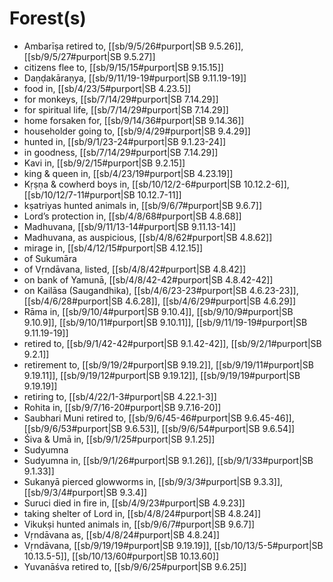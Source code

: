 # Forest(s)

* Ambarīṣa retired to, [[sb/9/5/26#purport|SB 9.5.26]], [[sb/9/5/27#purport|SB 9.5.27]]
* citizens flee to, [[sb/9/15/15#purport|SB 9.15.15]]
* Daṇḍakāraṇya, [[sb/9/11/19-19#purport|SB 9.11.19-19]]
* food in, [[sb/4/23/5#purport|SB 4.23.5]]
* for monkeys, [[sb/7/14/29#purport|SB 7.14.29]]
* for spiritual life, [[sb/7/14/29#purport|SB 7.14.29]]
* home forsaken for, [[sb/9/14/36#purport|SB 9.14.36]]
* householder going to, [[sb/9/4/29#purport|SB 9.4.29]]
* hunted in, [[sb/9/1/23-24#purport|SB 9.1.23-24]]
* in goodness, [[sb/7/14/29#purport|SB 7.14.29]]
* Kavi in, [[sb/9/2/15#purport|SB 9.2.15]]
* king & queen in, [[sb/4/23/19#purport|SB 4.23.19]]
* Kṛṣṇa & cowherd boys in, [[sb/10/12/2-6#purport|SB 10.12.2-6]], [[sb/10/12/7-11#purport|SB 10.12.7-11]]
* kṣatriyas hunted animals in, [[sb/9/6/7#purport|SB 9.6.7]]
* Lord’s protection in, [[sb/4/8/68#purport|SB 4.8.68]]
* Madhuvana, [[sb/9/11/13-14#purport|SB 9.11.13-14]]
* Madhuvana, as auspicious, [[sb/4/8/62#purport|SB 4.8.62]]
* mirage in, [[sb/4/12/15#purport|SB 4.12.15]]
* of Sukumāra
* of Vṛndāvana, listed, [[sb/4/8/42#purport|SB 4.8.42]]
* on bank of Yamunā, [[sb/4/8/42-42#purport|SB 4.8.42-42]]
* on Kailāsa (Saugandhika), [[sb/4/6/23-23#purport|SB 4.6.23-23]], [[sb/4/6/28#purport|SB 4.6.28]], [[sb/4/6/29#purport|SB 4.6.29]]
* Rāma in, [[sb/9/10/4#purport|SB 9.10.4]], [[sb/9/10/9#purport|SB 9.10.9]], [[sb/9/10/11#purport|SB 9.10.11]], [[sb/9/11/19-19#purport|SB 9.11.19-19]]
* retired to, [[sb/9/1/42-42#purport|SB 9.1.42-42]], [[sb/9/2/1#purport|SB 9.2.1]]
* retirement to, [[sb/9/19/2#purport|SB 9.19.2]], [[sb/9/19/11#purport|SB 9.19.11]], [[sb/9/19/12#purport|SB 9.19.12]], [[sb/9/19/19#purport|SB 9.19.19]]
* retiring to, [[sb/4/22/1-3#purport|SB 4.22.1-3]]
* Rohita in, [[sb/9/7/16-20#purport|SB 9.7.16-20]]
* Saubhari Muni retired to, [[sb/9/6/45-46#purport|SB 9.6.45-46]], [[sb/9/6/53#purport|SB 9.6.53]], [[sb/9/6/54#purport|SB 9.6.54]]
* Śiva & Umā in, [[sb/9/1/25#purport|SB 9.1.25]]
* Sudyumna
* Sudyumna in, [[sb/9/1/26#purport|SB 9.1.26]], [[sb/9/1/33#purport|SB 9.1.33]]
* Sukanyā pierced glowworms in, [[sb/9/3/3#purport|SB 9.3.3]], [[sb/9/3/4#purport|SB 9.3.4]]
* Suruci died in fire in, [[sb/4/9/23#purport|SB 4.9.23]]
* taking shelter of Lord in, [[sb/4/8/24#purport|SB 4.8.24]]
* Vikukṣi hunted animals in, [[sb/9/6/7#purport|SB 9.6.7]]
* Vṛndāvana as, [[sb/4/8/24#purport|SB 4.8.24]]
* Vṛndāvana, [[sb/9/19/19#purport|SB 9.19.19]], [[sb/10/13/5-5#purport|SB 10.13.5-5]], [[sb/10/13/60#purport|SB 10.13.60]]
* Yuvanāśva retired to, [[sb/9/6/25#purport|SB 9.6.25]]

